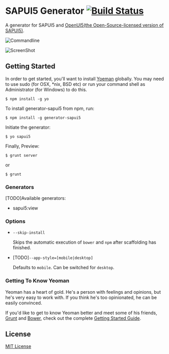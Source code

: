 # SAPUI5 Generator [![Build Status](https://secure.travis-ci.org/mitsuruog/generator-sapui5.png?branch=master)](https://travis-ci.org/mitsuruog/generator-sapui5)

A generator for SAPUI5 and [OpenUI5(the Open-Source-licensed version of SAPUI5)](http://sap.github.io/openui5/).

![Commandline](https://raw2.github.com/mitsuruog/generator-sapui5/master/screenshots/command.png)

![ScreenShot](https://raw2.github.com/mitsuruog/generator-sapui5/master/screenshots/HelloSAPUI5.png)


## Getting Started

In order to get started, you'll want to install [Yoeman](http://yeoman.io/) globally. You may need to use sudo (for OSX, *nix, BSD etc) or run your command shell as Administrator (for Windows) to do this.

```
$ npm install -g yo
```

To install generator-sapui5 from npm, run:

```
$ npm install -g generator-sapui5
```

Initiate the generator:

```
$ yo sapui5
```

Finally, Preview:

```
$ grunt server
```

or

```
$ grunt
```

### Generators

[TODO]Available generators:

* sapui5:view

### Options

* `--skip-install`

  Skips the automatic execution of `bower` and `npm` after
  scaffolding has finished.

* [TODO]`--app-style=[mobile|desktop]`

  Defaults to `mobile`. Can be switched for `desktop`.



### Getting To Know Yeoman

Yeoman has a heart of gold. He's a person with feelings and opinions, but he's very easy to work with. If you think he's too opinionated, he can be easily convinced.

If you'd like to get to know Yeoman better and meet some of his friends, [Grunt](http://gruntjs.com) and [Bower](http://bower.io), check out the complete [Getting Started Guide](https://github.com/yeoman/yeoman/wiki/Getting-Started).


## License

[MIT License](http://en.wikipedia.org/wiki/MIT_License)

